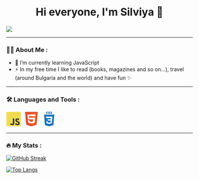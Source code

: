 
<h1 align="center" >                                                         
   Hi everyone, I'm Silviya 👋  
   </h1>
 <img src="https://media.giphy.com/media/IbCcsxPmxGzKugAa70/giphy.gif" width="150" align="center" />

    
---

### :woman_technologist: About Me :
- 🌱 I’m currently learning JavaScript 
- ⚡ In my free time I like to read (books, magazines and so on...), travel (around Bulgaria and the world) and have fun ✨

---

### :hammer_and_wrench: Languages and Tools :
  <img src="https://github.com/devicons/devicon/blob/master/icons/javascript/javascript-original.svg" title="JavaScript" alt="JavaScript" width="40" height="40"/>&nbsp;
   <img src="https://github.com/devicons/devicon/blob/master/icons/html5/html5-original.svg" title="HTML5" alt="HTML" width="40" height="40"/>&nbsp;
  <img src="https://github.com/devicons/devicon/blob/master/icons/css3/css3-plain-wordmark.svg"  title="CSS3" alt="CSS" width="40" height="40"/>&nbsp;
 

---

### :fire: My Stats :
[![GitHub Streak](http://github-readme-streak-stats.herokuapp.com?user=SilviyaIvanova91&theme=radical&date_format=j%20M%5B%20Y%5D)](https://git.io/streak-stats)


[![Top Langs](https://github-readme-stats.vercel.app/api/top-langs/?username=SilviyaIvanova91&layout=compact&theme=vision-friendly-dark)](https://github.com/anuraghazra/github-readme-stats)

<!--
**SilviyaIvanova91/SilviyaIvanova91** is a ✨ _special_ ✨ repository because its `README.md` (this file) appears on your GitHub profile.

Here are some ideas to get you started:

- 🔭 I’m currently working on ...

- 👯 I’m looking to collaborate on ...
- 🤔 I’m looking for help with ...
- 💬 Ask me about ...
- 📫 How to reach me: ...
- 😄 Pronouns: ...


